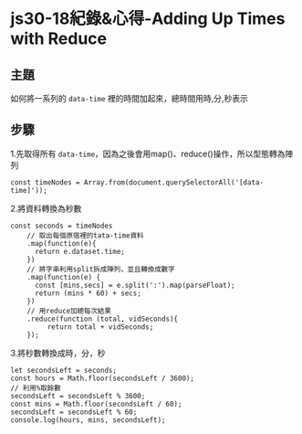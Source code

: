 # js30-18紀錄&心得-Adding Up Times with Reduce
## 主題
如何將一系列的 `data-time` 裡的時間加起來，總時間用時,分,秒表示
## 步驟
1.先取得所有 `data-time`，因為之後會用map()、reduce()操作，所以型態轉為陣列
```javascript=
const timeNodes = Array.from(document.querySelectorAll('[data-time]'));
```
2.將資料轉換為秒數
```javascript=
const seconds = timeNodes
    // 取出每個原宿裡的tata-time資料
    .map(function(e){
      return e.dataset.time;
    })
    // 將字串利用split拆成陣列，並且轉換成數字
    .map(function(e) {
      const [mins,secs] = e.split(':').map(parseFloat);
      return (mins * 60) + secs;
    })
    // 用reduce加總每次結果
    .reduce(function (total, vidSeconds){
         return total + vidSeconds;
    });
```
3.將秒數轉換成時，分，秒
```javascript=
let secondsLeft = seconds;
const hours = Math.floor(secondsLeft / 3600);
// 利用%取餘數
secondsLeft = secondsLeft % 3600;
const mins = Math.floor(secondsLeft / 60);
secondsLeft = secondsLeft % 60;
console.log(hours, mins, secondsLeft); 
```

